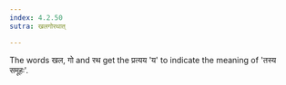 ```yaml
---
index: 4.2.50
sutra: खलगोरथात्

---
```

The words खल, गो and रथ get the प्रत्यय  'य' to indicate the meaning of 'तस्य समूहः'.